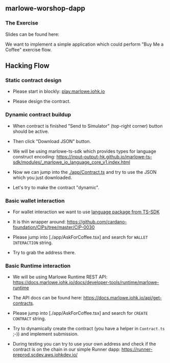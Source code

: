 ## marlowe-worshop-dapp

### The Exercise

Slides can be found here:

We want to implement a simple application which could perform "Buy Me a Coffee" exercise flow.

## Hacking Flow

### Static contract design

* Please start in blockly: [play.marlowe.iohk.io](https://play.marlowe.iohk.io)

* Please design the contract.

### Dynamic contract buildup

* When contract is finished "Send to Simulator" (top-right corner) button should be active.

* Then click "Download JSON" button.

* We will be using marlowe-ts-sdk which provides types for language construct encoding: https://input-output-hk.github.io/marlowe-ts-sdk/modules/_marlowe_io_language_core_v1.index.html

* Now we can jump into the [./app/Contract.ts](./app/Contract.ts) and try to use the JSON which you just downloaded.

* Let's try to make the contract "dynamic".

### Basic wallet interaction

* For wallet interaction we want to use [language package from TS-SDK](https://input-output-hk.github.io/marlowe-ts-sdk/interfaces/_marlowe_io_wallet.api.WalletAPI.html)

* It is thin wrapper around: https://github.com/cardano-foundation/CIPs/tree/master/CIP-0030

* Please jump into [./app/AskForCoffee.tsx] and search for `WALLET INTERACTION` string.

* Try to grab the address there.


### Basic Runtime interaction

* We will be using Marlowe Runtime REST API: https://docs.marlowe.iohk.io/docs/developer-tools/runtime/marlowe-runtime

* The API docs can be found here: https://docs.marlowe.iohk.io/api/get-contracts.

* Please jump into [./app/AskForCoffee.tsx] and search for `CREATE CONTRACT` string.

* Try to dynamically create the contract (you have a helper in `Contract.ts` ;-)) and implement submission.

* During testing you can try to use your own address and check if the contract is on the chain in our simple Runner dapp: https://runner-preprod.scdev.aws.iohkdev.io/


###
